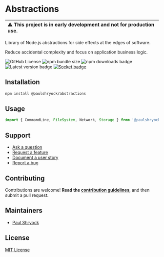 # Abstractions

| :warning: This project is in early development and not for production use. |
| :------------------------------------------------------------------------- |

Library of Node.js abstractions for side effects at the edges of software.

Reduce accidental complexity and focus on application business logic.

![GitHub License](https://img.shields.io/github/license/paulshryock/node-abstractions) ![npm bundle size](https://img.shields.io/bundlephobia/min/%40paulshryock%2Fabstractions) ![npm downloads badge](https://img.shields.io/npm/dt/%40paulshryock/abstractions) ![Latest version badge](https://img.shields.io/badge/dynamic/json?url=https%3A%2F%2Fgithub.com%2Fpaulshryock%2Fnode-abstractions%2Fraw%2Fmain%2Fpackage.json&query=%24.version&prefix=v&label=latest%20version) [![Socket badge](https://socket.dev/api/badge/npm/package/@paulshryock/abstractions)](https://socket.dev/npm/package/@paulshryock/abstractions)

<!-- todo ## Requirements -->

## Installation

```bash
npm install @paulshryock/abstractions
```

## Usage

```ts
import { CommandLine, FileSystem, Network, Storage } from '@paulshryock/abstractions'
```

## Support

-   [Ask a question](https://github.com/paulshryock/node-abstractions/issues/new?assignees=&labels=question&projects=&template=1_ask_a_question.md&title=)
-   [Request a feature](https://github.com/paulshryock/node-abstractions/issues/new?assignees=&labels=enhancement&projects=&template=2_request_a_feature.md&title=)
-   [Document a user story](https://github.com/paulshryock/node-abstractions/issues/new?assignees=&labels=enhancement&projects=&template=3_document_a_user_story.md&title=)
-   [Report a bug](https://github.com/paulshryock/node-abstractions/issues/new?assignees=&labels=bug&projects=&template=4_report_a_bug.md&title=)

## Contributing

Contributions are welcome! **Read the [contribution guidelines](https://github.com/paulshryock/node-abstractions/blob/main/CONTRIBUTING.md)**, and then submit a pull request.

## Maintainers

-   [Paul Shryock](https://github.com/paulshryock)

## License

[MIT License](https://github.com/paulshryock/node-abstractions/blob/main/LICENSE)

